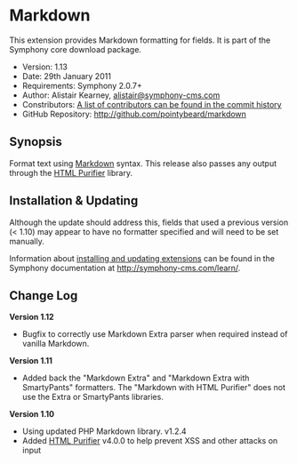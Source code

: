 # Markdown #

This extension provides Markdown formatting for fields.
It is part of the Symphony core download package.

- Version: 1.13
- Date: 29th January 2011
- Requirements: Symphony 2.0.7+
- Author: Alistair Kearney, alistair@symphony-cms.com
- Constributors: [A list of contributors can be found in the commit history](http://github.com/pointybeard/markdown/commits/master)
- GitHub Repository: <http://github.com/pointybeard/markdown>

## Synopsis

Format text using [Markdown](http://daringfireball.net/projects/markdown/) syntax. This release also passes any output through the [HTML Purifier](http://htmlpurifier.org/) library.

## Installation & Updating

Although the update should address this, fields that used a previous version (< 1.10) may appear to have no formatter specified and will need to be set manually.

Information about [installing and updating extensions](http://symphony-cms.com/learn/tasks/view/install-an-extension/) can be found in the Symphony documentation at <http://symphony-cms.com/learn/>.


## Change Log

**Version 1.12**
- Bugfix to correctly use Markdown Extra parser when required instead of vanilla Markdown.

**Version 1.11**
- Added back the "Markdown Extra" and "Markdown Extra with SmartyPants" formatters. The "Markdown with HTML Purifier" does not use the Extra or SmartyPants libraries.

**Version 1.10**

- Using updated PHP Markdown library. v1.2.4
- Added [HTML Purifier](http://htmlpurifier.org/) v4.0.0 to help prevent XSS and other attacks on input

